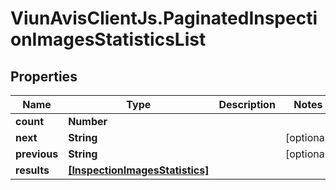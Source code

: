 # ViunAvisClientJs.PaginatedInspectionImagesStatisticsList

## Properties

Name | Type | Description | Notes
------------ | ------------- | ------------- | -------------
**count** | **Number** |  | 
**next** | **String** |  | [optional] 
**previous** | **String** |  | [optional] 
**results** | [**[InspectionImagesStatistics]**](InspectionImagesStatistics.md) |  | 


